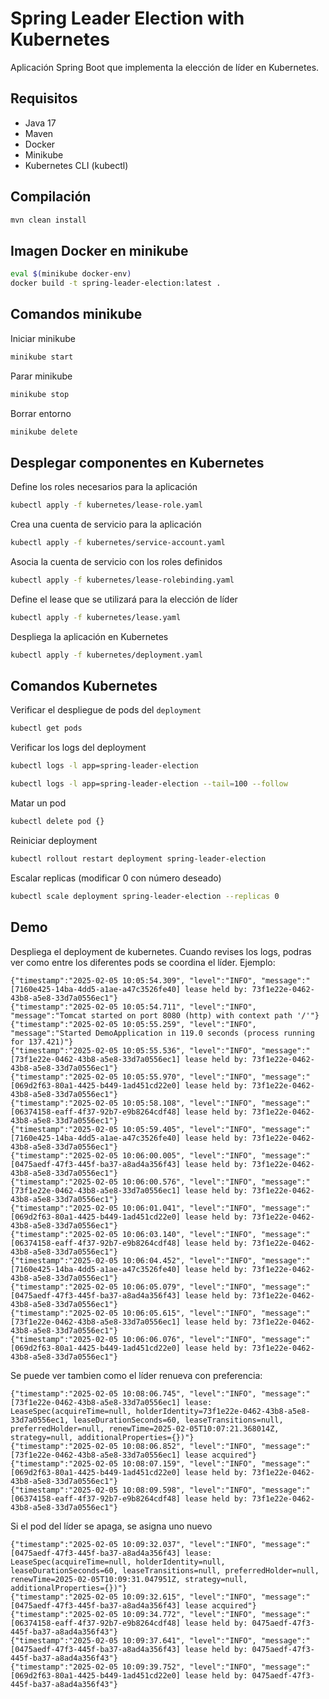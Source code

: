 # Spring Leader Election with Kubernetes

Aplicación Spring Boot que implementa la elección de líder en Kubernetes.

## Requisitos

- Java 17
- Maven
- Docker
- Minikube
- Kubernetes CLI (kubectl)

## Compilación

```sh
mvn clean install
```

## Imagen Docker en minikube

```sh
eval $(minikube docker-env)
docker build -t spring-leader-election:latest .
```

## Comandos minikube

Iniciar minikube 

```sh
minikube start
```

Parar minikube

```sh
minikube stop
```

Borrar entorno

```sh
minikube delete
```

## Desplegar componentes en Kubernetes

Define los roles necesarios para la aplicación

```sh
kubectl apply -f kubernetes/lease-role.yaml
```

Crea una cuenta de servicio para la aplicación

```sh
kubectl apply -f kubernetes/service-account.yaml
```

Asocia la cuenta de servicio con los roles definidos

```sh
kubectl apply -f kubernetes/lease-rolebinding.yaml
```

Define el lease que se utilizará para la elección de líder

```sh
kubectl apply -f kubernetes/lease.yaml
```

Despliega la aplicación en Kubernetes

```sh
kubectl apply -f kubernetes/deployment.yaml
```

## Comandos Kubernetes

Verificar el despliegue de pods del `deployment`

```sh
kubectl get pods
```

Verificar los logs del deployment

```sh
kubectl logs -l app=spring-leader-election
```

```sh
kubectl logs -l app=spring-leader-election --tail=100 --follow
```

Matar un pod

```sh
kubectl delete pod {}
```

Reiniciar deployment

```sh
kubectl rollout restart deployment spring-leader-election
```

Escalar replicas (modificar 0 con número deseado)

```sh
kubectl scale deployment spring-leader-election --replicas 0
```

## Demo

Despliega el deployment de kubernetes. Cuando revises los logs, podras ver como entre los diferentes pods se coordina el líder. Ejemplo:

```
{"timestamp":"2025-02-05 10:05:54.309", "level":"INFO", "message":"[7160e425-14ba-4dd5-a1ae-a47c3526fe40] lease held by: 73f1e22e-0462-43b8-a5e8-33d7a0556ec1"}
{"timestamp":"2025-02-05 10:05:54.711", "level":"INFO", "message":"Tomcat started on port 8080 (http) with context path '/'"}
{"timestamp":"2025-02-05 10:05:55.259", "level":"INFO", "message":"Started DemoApplication in 119.0 seconds (process running for 137.421)"}
{"timestamp":"2025-02-05 10:05:55.536", "level":"INFO", "message":"[73f1e22e-0462-43b8-a5e8-33d7a0556ec1] lease held by: 73f1e22e-0462-43b8-a5e8-33d7a0556ec1"}
{"timestamp":"2025-02-05 10:05:55.970", "level":"INFO", "message":"[069d2f63-80a1-4425-b449-1ad451cd22e0] lease held by: 73f1e22e-0462-43b8-a5e8-33d7a0556ec1"}
{"timestamp":"2025-02-05 10:05:58.108", "level":"INFO", "message":"[06374158-eaff-4f37-92b7-e9b8264cdf48] lease held by: 73f1e22e-0462-43b8-a5e8-33d7a0556ec1"}
{"timestamp":"2025-02-05 10:05:59.405", "level":"INFO", "message":"[7160e425-14ba-4dd5-a1ae-a47c3526fe40] lease held by: 73f1e22e-0462-43b8-a5e8-33d7a0556ec1"}
{"timestamp":"2025-02-05 10:06:00.005", "level":"INFO", "message":"[0475aedf-47f3-445f-ba37-a8ad4a356f43] lease held by: 73f1e22e-0462-43b8-a5e8-33d7a0556ec1"}
{"timestamp":"2025-02-05 10:06:00.576", "level":"INFO", "message":"[73f1e22e-0462-43b8-a5e8-33d7a0556ec1] lease held by: 73f1e22e-0462-43b8-a5e8-33d7a0556ec1"}
{"timestamp":"2025-02-05 10:06:01.041", "level":"INFO", "message":"[069d2f63-80a1-4425-b449-1ad451cd22e0] lease held by: 73f1e22e-0462-43b8-a5e8-33d7a0556ec1"}
{"timestamp":"2025-02-05 10:06:03.140", "level":"INFO", "message":"[06374158-eaff-4f37-92b7-e9b8264cdf48] lease held by: 73f1e22e-0462-43b8-a5e8-33d7a0556ec1"}
{"timestamp":"2025-02-05 10:06:04.452", "level":"INFO", "message":"[7160e425-14ba-4dd5-a1ae-a47c3526fe40] lease held by: 73f1e22e-0462-43b8-a5e8-33d7a0556ec1"}
{"timestamp":"2025-02-05 10:06:05.079", "level":"INFO", "message":"[0475aedf-47f3-445f-ba37-a8ad4a356f43] lease held by: 73f1e22e-0462-43b8-a5e8-33d7a0556ec1"}
{"timestamp":"2025-02-05 10:06:05.615", "level":"INFO", "message":"[73f1e22e-0462-43b8-a5e8-33d7a0556ec1] lease held by: 73f1e22e-0462-43b8-a5e8-33d7a0556ec1"}
{"timestamp":"2025-02-05 10:06:06.076", "level":"INFO", "message":"[069d2f63-80a1-4425-b449-1ad451cd22e0] lease held by: 73f1e22e-0462-43b8-a5e8-33d7a0556ec1"}
```

Se puede ver tambien como el líder renueva con preferencia:

```
{"timestamp":"2025-02-05 10:08:06.745", "level":"INFO", "message":"[73f1e22e-0462-43b8-a5e8-33d7a0556ec1] lease: LeaseSpec(acquireTime=null, holderIdentity=73f1e22e-0462-43b8-a5e8-33d7a0556ec1, leaseDurationSeconds=60, leaseTransitions=null, preferredHolder=null, renewTime=2025-02-05T10:07:21.368014Z, strategy=null, additionalProperties={})"}
{"timestamp":"2025-02-05 10:08:06.852", "level":"INFO", "message":"[73f1e22e-0462-43b8-a5e8-33d7a0556ec1] lease acquired"}
{"timestamp":"2025-02-05 10:08:07.159", "level":"INFO", "message":"[069d2f63-80a1-4425-b449-1ad451cd22e0] lease held by: 73f1e22e-0462-43b8-a5e8-33d7a0556ec1"}
{"timestamp":"2025-02-05 10:08:09.598", "level":"INFO", "message":"[06374158-eaff-4f37-92b7-e9b8264cdf48] lease held by: 73f1e22e-0462-43b8-a5e8-33d7a0556ec1"}
```

Si el pod del líder se apaga, se asigna uno nuevo

```
{"timestamp":"2025-02-05 10:09:32.037", "level":"INFO", "message":"[0475aedf-47f3-445f-ba37-a8ad4a356f43] lease: LeaseSpec(acquireTime=null, holderIdentity=null, leaseDurationSeconds=60, leaseTransitions=null, preferredHolder=null, renewTime=2025-02-05T10:09:31.047951Z, strategy=null, additionalProperties={})"}
{"timestamp":"2025-02-05 10:09:32.615", "level":"INFO", "message":"[0475aedf-47f3-445f-ba37-a8ad4a356f43] lease acquired"}
{"timestamp":"2025-02-05 10:09:34.772", "level":"INFO", "message":"[06374158-eaff-4f37-92b7-e9b8264cdf48] lease held by: 0475aedf-47f3-445f-ba37-a8ad4a356f43"}
{"timestamp":"2025-02-05 10:09:37.641", "level":"INFO", "message":"[0475aedf-47f3-445f-ba37-a8ad4a356f43] lease held by: 0475aedf-47f3-445f-ba37-a8ad4a356f43"}
{"timestamp":"2025-02-05 10:09:39.752", "level":"INFO", "message":"[069d2f63-80a1-4425-b449-1ad451cd22e0] lease held by: 0475aedf-47f3-445f-ba37-a8ad4a356f43"}
```

